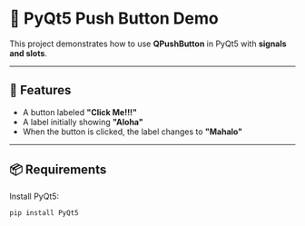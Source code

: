 # 🔘 PyQt5 Push Button Demo

This project demonstrates how to use **QPushButton** in PyQt5 with **signals and slots**.

---

## 🚀 Features
- A button labeled **"Click Me!!!"**
- A label initially showing **"Aloha"**
- When the button is clicked, the label changes to **"Mahalo"**

---

## 📦 Requirements
Install PyQt5:

```bash
pip install PyQt5
